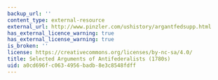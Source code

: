 ```yaml
---
backup_url: ''
content_type: external-resource
external_url: http://www.pinzler.com/ushistory/argantfedsupp.html
has_external_licence_warning: true
has_external_license_warning: true
is_broken: ''
license: https://creativecommons.org/licenses/by-nc-sa/4.0/
title: Selected Arguments of Antifederalists (1780s)
uid: a0cd696f-c063-4956-badb-8e3c8548fdff
---
```

